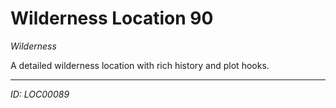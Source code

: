 # Wilderness Location 90

*Wilderness*

A detailed wilderness location with rich history and plot hooks.

---
*ID: LOC00089*